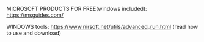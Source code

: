 MICROSOFT PRODUCTS FOR FREE(windows included):
https://msguides.com/

WINDOWS tools:
https://www.nirsoft.net/utils/advanced_run.html (read how to use and download)

